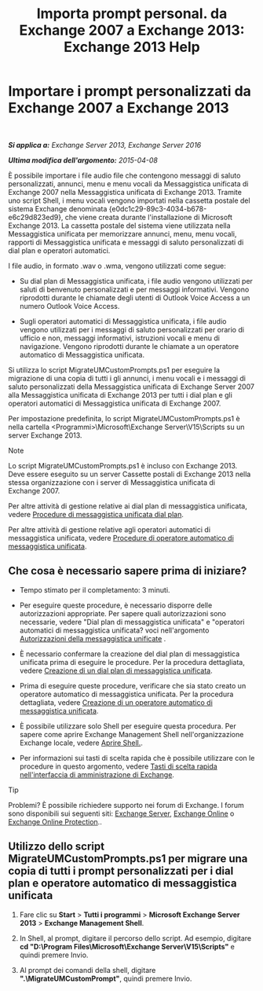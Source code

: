 ﻿---
title: 'Importa prompt personal. da Exchange 2007 a Exchange 2013: Exchange 2013 Help'
TOCTitle: Importare i prompt personalizzati da Exchange 2007 a Exchange 2013
ms:assetid: 70c0b0bc-c0de-4e3c-8144-1fe59f86ebf4
ms:mtpsurl: https://technet.microsoft.com/it-it/library/Gg309147(v=EXCHG.150)
ms:contentKeyID: 54652873
ms.date: 05/22/2018
mtps_version: v=EXCHG.150
ms.translationtype: MT
---

# Importare i prompt personalizzati da Exchange 2007 a Exchange 2013

 

_**Si applica a:** Exchange Server 2013, Exchange Server 2016_

_**Ultima modifica dell'argomento:** 2015-04-08_

È possibile importare i file audio file che contengono messaggi di saluto personalizzati, annunci, menu e menu vocali da Messaggistica unificata di Exchange 2007 nella Messaggistica unificata di Exchange 2013. Tramite uno script Shell, i menu vocali vengono importati nella cassetta postale del sistema Exchange denominata {e0dc1c29-89c3-4034-b678-e6c29d823ed9}, che viene creata durante l'installazione di Microsoft Exchange 2013. La cassetta postale del sistema viene utilizzata nella Messaggistica unificata per memorizzare annunci, menu, menu vocali, rapporti di Messaggistica unificata e messaggi di saluto personalizzati di dial plan e operatori automatici.

I file audio, in formato .wav o .wma, vengono utilizzati come segue:

  - Su dial plan di Messaggistica unificata, i file audio vengono utilizzati per saluti di benvenuto personalizzati e per messaggi informativi. Vengono riprodotti durante le chiamate degli utenti di Outlook Voice Access a un numero Outlook Voice Access.

  - Sugli operatori automatici di Messaggistica unificata, i file audio vengono utilizzati per i messaggi di saluto personalizzati per orario di ufficio e non, messaggi informativi, istruzioni vocali e menu di navigazione. Vengono riprodotti durante le chiamate a un operatore automatico di Messaggistica unificata.

Si utilizza lo script MigrateUMCustomPrompts.ps1 per eseguire la migrazione di una copia di tutti i gli annunci, i menu vocali e i messaggi di saluto personalizzati della Messaggistica unificata di Exchange Server 2007 alla Messaggistica unificata di Exchange 2013 per tutti i dial plan e gli operatori automatici di Messaggistica unificata di Exchange 2007.

Per impostazione predefinita, lo script MigrateUMCustomPrompts.ps1 è nella cartella \<Programmi\>\\Microsoft\\Exchange Server\\V15\\Scripts su un server Exchange 2013.


> [!NOTE]
> Lo script MigrateUMCustomPrompts.ps1 è incluso con Exchange 2013. Deve essere eseguito su un server Cassette postali di Exchange 2013 nella stessa organizzazione con i server di Messaggistica unificata di Exchange&nbsp;2007.



Per altre attività di gestione relative ai dial plan di messaggistica unificata, vedere [Procedure di messaggistica unificata dial plan](um-dial-plan-procedures-exchange-2013-help.md).

Per altre attività di gestione relative agli operatori automatici di messaggistica unificata, vedere [Procedure di operatore automatico di messaggistica unificata](https://docs.microsoft.com/it-it/exchange/voice-mail-unified-messaging/automatically-answer-and-route-calls/um-auto-attendant-procedures).

## Che cosa è necessario sapere prima di iniziare?

  - Tempo stimato per il completamento: 3 minuti.

  - Per eseguire queste procedure, è necessario disporre delle autorizzazioni appropriate. Per sapere quali autorizzazioni sono necessarie, vedere "Dial plan di messaggistica unificata" e "operatori automatici di messaggistica unificata? voci nell'argomento [Autorizzazioni della messaggistica unificate](unified-messaging-permissions-exchange-2013-help.md) .

  - È necessario confermare la creazione del dial plan di messaggistica unificata prima di eseguire le procedure. Per la procedura dettagliata, vedere [Creazione di un dial plan di messaggistica unificata](https://docs.microsoft.com/it-it/exchange/voice-mail-unified-messaging/connect-voice-mail-system/create-um-dial-plan).

  - Prima di eseguire queste procedure, verificare che sia stato creato un operatore automatico di messaggistica unificata. Per la procedura dettagliata, vedere [Creazione di un operatore automatico di messaggistica unificata](https://docs.microsoft.com/it-it/exchange/voice-mail-unified-messaging/automatically-answer-and-route-calls/create-a-um-auto-attendant).

  - È possibile utilizzare solo Shell per eseguire questa procedura. Per sapere come aprire Exchange Management Shell nell'organizzazione Exchange locale, vedere [Aprire Shell.](https://technet.microsoft.com/it-it/library/dd638134\(v=exchg.150\)).

  - Per informazioni sui tasti di scelta rapida che è possibile utilizzare con le procedure in questo argomento, vedere [Tasti di scelta rapida nell'interfaccia di amministrazione di Exchange](keyboard-shortcuts-in-the-exchange-admin-center-exchange-online-protection-help.md).


> [!TIP]
> Problemi? È possibile richiedere supporto nei forum di Exchange. I forum sono disponibili sui seguenti siti: <A href="https://go.microsoft.com/fwlink/p/?linkid=60612">Exchange Server</A>, <A href="https://go.microsoft.com/fwlink/p/?linkid=267542">Exchange Online</A> o <A href="https://go.microsoft.com/fwlink/p/?linkid=285351">Exchange Online Protection</A>..



## Utilizzo dello script MigrateUMCustomPrompts.ps1 per migrare una copia di tutti i prompt personalizzati per i dial plan e operatore automatico di messaggistica unificata

1.  Fare clic su **Start** \> **Tutti i programmi** \> **Microsoft Exchange Server 2013** \> **Exchange Management Shell**.

2.  In Shell, al prompt, digitare il percorso dello script. Ad esempio, digitare **cd "D:\\Program Files\\Microsoft\\Exchange Server\\V15\\Scripts"** e quindi premere Invio.

3.  Al prompt dei comandi della shell, digitare **".\\MigrateUMCustomPrompt"**, quindi premere Invio.

